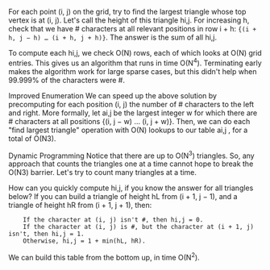 For each point (i, j) on the grid, try to find the largest triangle whose top vertex is at (i, j). Let's call the height of this triangle 
hi,j. For increasing h, check that we have # characters at all relevant positions in row i + h: ```{(i + h, j − h) … (i + h, j + h)}```. 
The answer is the sum of all hi,j.

To compute each hi,j, we check O(N) rows, each of which looks at O(N) grid entries. This gives us an algorithm that runs in time O(N<sup>4</sup>). 
Terminating early makes the algorithm work for large sparse cases, but this didn't help when 99.999% of the characters were #.

Improved Enumeration
We can speed up the above solution by precomputing for each position (i, j) the number of # characters to the left and right. 
More formally, let ai,j be the largest integer w for which there are # characters at all positions {(i, j − w) … (i, j + w)}. 
Then, we can do each "find largest triangle" operation with O(N) lookups to our table ai,j , for a total of O(N3).

Dynamic Programming
Notice that there are up to O(N<sup>3</sup>) triangles. So, any approach that counts the triangles one at a time cannot hope to break the O(N3) 
barrier. Let's try to count many triangles at a time.

How can you quickly compute hi,j, if you know the answer for all triangles below? If you can build a triangle of height hL from 
(i + 1, j − 1), and a triangle of height hR from (i + 1, j + 1), then:
```
    If the character at (i, j) isn't #, then hi,j = 0.
    If the character at (i, j) is #, but the character at (i + 1, j) isn't, then hi,j = 1.
    Otherwise, hi,j = 1 + min(hL, hR).
``` 
We can build this table from the bottom up, in time O(N<sup>2</sup>).
